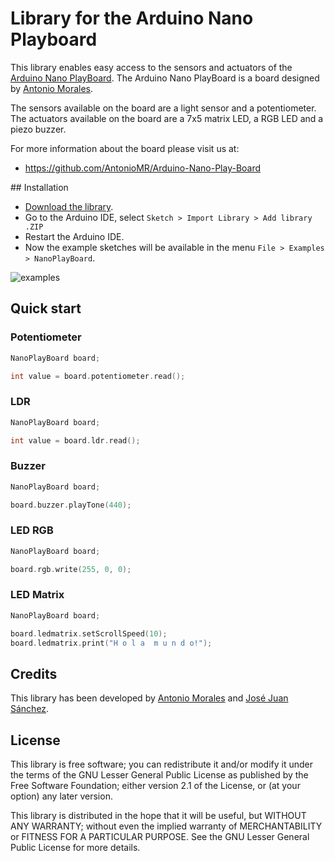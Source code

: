 # Library for the Arduino Nano Playboard

This library enables easy access to the sensors and actuators of the [Arduino Nano PlayBoard][1]. The Arduino Nano PlayBoard is a board designed by [Antonio Morales][2].

The sensors available on the board are a light sensor and a potentiometer. The actuators available on the board are a 7x5 matrix LED, a RGB LED and a piezo buzzer.

For more information about the board please visit us at:  

* https://github.com/AntonioMR/Arduino-Nano-Play-Board

## Installation

* [Download the library][releases].
* Go to the Arduino IDE, select `Sketch > Import Library > Add library .ZIP`
* Restart the Arduino IDE.
* Now the example sketches will be available in the menu `File > Examples > NanoPlayBoard`.

![examples](https://raw.githubusercontent.com/josejuansanchez/NanoPlayBoard/master/NanoPlayBoard/extras/examples.png)

## Quick start

### Potentiometer

```c++
NanoPlayBoard board;

int value = board.potentiometer.read();
```

### LDR

```c++
NanoPlayBoard board;

int value = board.ldr.read();
```

### Buzzer

```c++
NanoPlayBoard board;

board.buzzer.playTone(440);
```

### LED RGB

```c++
NanoPlayBoard board;

board.rgb.write(255, 0, 0);  
```

### LED Matrix

```c++
NanoPlayBoard board;

board.ledmatrix.setScrollSpeed(10);
board.ledmatrix.print("H o l a  m u n d o!");
```

## Credits

This library has been developed by [Antonio Morales][2] and [José Juan Sánchez][3].

## License

This library is free software; you can redistribute it and/or modify it under the terms of the GNU Lesser General Public License as published by the Free Software Foundation; either version 2.1 of the License, or (at your option) any later version.

This library is distributed in the hope that it will be useful, but WITHOUT ANY WARRANTY; without even the implied warranty of MERCHANTABILITY or FITNESS FOR A PARTICULAR PURPOSE. See the GNU Lesser General Public License for more details.

[1]: http://github.com/AntonioMR/Arduino-Nano-Play-Board
[2]: http://twitter.com/antonio1010mr
[3]: http://josejuansanchez.org
[releases]: https://github.com/josejuansanchez/NanoPlayBoard/releases
